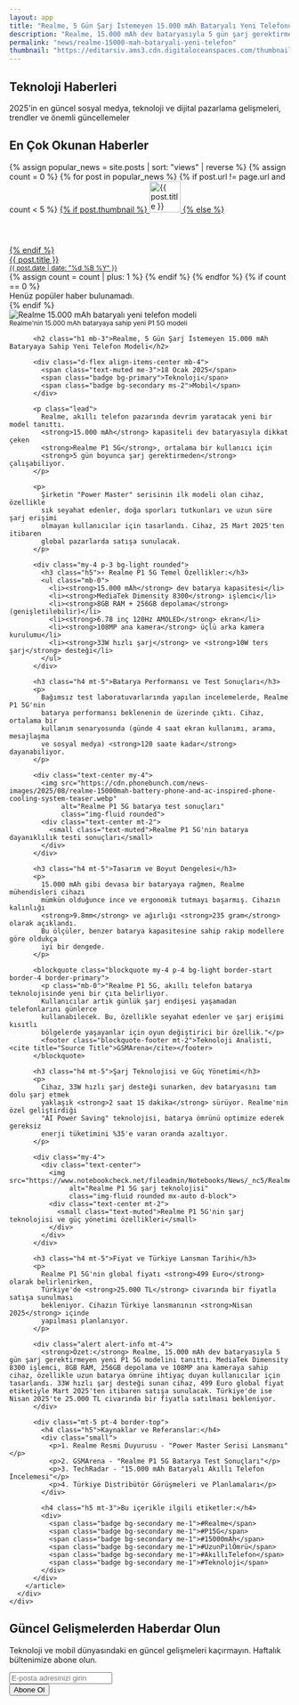 ```yaml
---
layout: app
title: "Realme, 5 Gün Şarj İstemeyen 15.000 mAh Bataryalı Yeni Telefonunu Tanıttı"
description: "Realme, 15.000 mAh dev bataryasıyla 5 gün şarj gerektirmeyen yeni telefon modelini duyurdu. Realme P1 5G, uzun pil ömrü ve yüksek performans vaat ediyor."
permalink: "news/realme-15000-mah-bataryali-yeni-telefon"
thumbnail: "https://editarsiv.ams3.cdn.digitaloceanspaces.com/thumbnail/realme-15000-mah-bataryali-yeni-telefon.jpg"
---
```


<!-- Hero Section -->
<section class="hero-section">
  <div class="container">
    <div class="row justify-content-center text-center">
      <div class="col-lg-8">
        <h1 class="display-4 fw-bold mb-4">
          Teknoloji <span class="text-primary">Haberleri</span>
        </h1>
        <p class="lead mb-4">
          2025'in en güncel sosyal medya, teknoloji ve dijital pazarlama gelişmeleri, trendler ve önemli güncellemeler
        </p>
      </div>
    </div>
  </div>
</section>

<!-- Diğer Haberler Listesi -->
<div class="container mt-5">
  <h2 class="h3 mb-4"><i class="bi bi-fire text-danger me-2"></i>En Çok Okunan Haberler</h2>
  <div class="list-group list-group-flush">
    {% assign popular_news = site.posts | sort: "views" | reverse %}
    {% assign count = 0 %}
    {% for post in popular_news %}
      {% if post.url != page.url and count < 5 %}
        <a href="{{ post.url }}" class="list-group-item list-group-item-action d-flex align-items-start py-3">
          {% if post.thumbnail %}
            <img src="{{ post.thumbnail }}" alt="{{ post.title }}" class="rounded me-3" style="width:56px; height:56px; object-fit:cover;">
          {% else %}
            <div class="bg-secondary rounded me-3" style="width:56px; height:56px;"></div>
          {% endif %}
          <div>
            <div class="fw-semibold mb-1">{{ post.title }}</div>
            <small class="text-muted">
              <i class="bi bi-calendar-event me-1"></i>
              {{ post.date | date: "%d %B %Y" }}
            </small>
          </div>
        </a>
        {% assign count = count | plus: 1 %}
      {% endif %}
    {% endfor %}
    {% if count == 0 %}
      <div class="text-muted text-center py-3">Henüz popüler haber bulunamadı.</div>
    {% endif %}
  </div>
</div>

<!-- Makale İçeriği -->
<section class="py-5">
  <div class="container">
    <div class="row g-4">
      <div class="col-lg-12">
        <article class="card shadow-sm border-0 p-4">
          <div class="mb-4">
            <img src="https://www.notebookcheck.net/fileadmin/Notebooks/News/_nc5/Realme_15000mAh.jpg" 
                 alt="Realme 15.000 mAh bataryalı yeni telefon modeli" 
                 class="img-fluid rounded w-100 mb-3">
            <div class="text-center mt-2">
              <small class="text-muted">Realme'nin 15.000 mAh bataryaya sahip yeni P1 5G modeli</small>
            </div>
          </div>
          
          <h2 class="h1 mb-3">Realme, 5 Gün Şarj İstemeyen 15.000 mAh Bataryaya Sahip Yeni Telefon Modeli</h2>
          
          <div class="d-flex align-items-center mb-4">
            <span class="text-muted me-3">18 Ocak 2025</span>
            <span class="badge bg-primary">Teknoloji</span>
            <span class="badge bg-secondary ms-2">Mobil</span>
          </div>
          
          <p class="lead">
            Realme, akıllı telefon pazarında devrim yaratacak yeni bir model tanıttı. 
            <strong>15.000 mAh</strong> kapasiteli dev bataryasıyla dikkat çeken 
            <strong>Realme P1 5G</strong>, ortalama bir kullanıcı için 
            <strong>5 gün boyunca şarj gerektirmeden</strong> çalışabiliyor.
          </p>

          <p>
            Şirketin "Power Master" serisinin ilk modeli olan cihaz, özellikle 
            sık seyahat edenler, doğa sporları tutkunları ve uzun süre şarj erişimi 
            olmayan kullanıcılar için tasarlandı. Cihaz, 25 Mart 2025'ten itibaren 
            global pazarlarda satışa sunulacak.
          </p>

          <div class="my-4 p-3 bg-light rounded">
            <h3 class="h5">⚡ Realme P1 5G Temel Özellikler:</h3>
            <ul class="mb-0">
              <li><strong>15.000 mAh</strong> dev batarya kapasitesi</li>
              <li><strong>MediaTek Dimensity 8300</strong> işlemci</li>
              <li><strong>8GB RAM + 256GB depolama</strong> (genişletilebilir)</li>
              <li><strong>6.78 inç 120Hz AMOLED</strong> ekran</li>
              <li><strong>108MP ana kamera</strong> üçlü arka kamera kurulumu</li>
              <li><strong>33W hızlı şarj</strong> ve <strong>10W ters şarj</strong> desteği</li>
            </ul>
          </div>

          <h3 class="h4 mt-5">Batarya Performansı ve Test Sonuçları</h3>
          <p>
            Bağımsız test laboratuvarlarında yapılan incelemelerde, Realme P1 5G'nin 
            batarya performansı beklenenin de üzerinde çıktı. Cihaz, ortalama bir 
            kullanım senaryosunda (günde 4 saat ekran kullanımı, arama, mesajlaşma 
            ve sosyal medya) <strong>120 saate kadar</strong> dayanabiliyor.
          </p>

          <div class="text-center my-4">
            <img src="https://cdn.phonebunch.com/news-images/2025/08/realme-15000mah-battery-phone-and-ac-inspired-phone-cooling-system-teaser.webp" 
                 alt="Realme P1 5G batarya test sonuçları" 
                 class="img-fluid rounded">
            <div class="text-center mt-2">
              <small class="text-muted">Realme P1 5G'nin batarya dayanıklılık testi sonuçları</small>
            </div>
          </div>

          <h3 class="h4 mt-5">Tasarım ve Boyut Dengelesi</h3>
          <p>
            15.000 mAh gibi devasa bir bataryaya rağmen, Realme mühendisleri cihazı 
            mümkün olduğunce ince ve ergonomik tutmayı başarmış. Cihazın kalınlığı 
            <strong>9.8mm</strong> ve ağırlığı <strong>235 gram</strong> olarak açıklandı. 
            Bu ölçüler, benzer batarya kapasitesine sahip rakip modellere göre oldukça 
            iyi bir dengede.
          </p>

          <blockquote class="blockquote my-4 p-4 bg-light border-start border-4 border-primary">
            <p class="mb-0">"Realme P1 5G, akıllı telefon batarya teknolojisinde yeni bir çıta belirliyor. 
            Kullanıcılar artık günlük şarj endişesi yaşamadan telefonlarını günlerce 
            kullanabilecek. Bu, özellikle seyahat edenler ve şarj erişimi kısıtlı 
            bölgelerde yaşayanlar için oyun değiştirici bir özellik."</p>
            <footer class="blockquote-footer mt-2">Teknoloji Analisti, <cite title="Source Title">GSMArena</cite></footer>
          </blockquote>

          <h3 class="h4 mt-5">Şarj Teknolojisi ve Güç Yönetimi</h3>
          <p>
            Cihaz, 33W hızlı şarj desteği sunarken, dev bataryasını tam dolu şarj etmek 
            yaklaşık <strong>2 saat 15 dakika</strong> sürüyor. Realme'nin özel geliştirdiği 
            "AI Power Saving" teknolojisi, batarya ömrünü optimize ederek gereksiz 
            enerji tüketimini %35'e varan oranda azaltıyor.
          </p>

          <div class="my-4">
            <div class="text-center">
              <img src="https://www.notebookcheck.net/fileadmin/Notebooks/News/_nc5/Realme_15000mAh.jpg" 
                   alt="Realme P1 5G şarj teknolojisi" 
                   class="img-fluid rounded mx-auto d-block">
              <div class="text-center mt-2">
                <small class="text-muted">Realme P1 5G'nin şarj teknolojisi ve güç yönetimi özellikleri</small>
              </div>
            </div>
          </div>

          <h3 class="h4 mt-5">Fiyat ve Türkiye Lansman Tarihi</h3>
          <p>
            Realme P1 5G'nin global fiyatı <strong>499 Euro</strong> olarak belirlenirken, 
            Türkiye'de <strong>25.000 TL</strong> civarında bir fiyatla satışa sunulması 
            bekleniyor. Cihazın Türkiye lansmanının <strong>Nisan 2025</strong> içinde 
            yapılması planlanıyor.
          </p>

          <div class="alert alert-info mt-4">
            <strong>Özet:</strong> Realme, 15.000 mAh dev bataryasıyla 5 gün şarj gerektirmeyen yeni P1 5G modelini tanıttı. MediaTek Dimensity 8300 işlemci, 8GB RAM, 256GB depolama ve 108MP ana kameraya sahip cihaz, özellikle uzun batarya ömrüne ihtiyaç duyan kullanıcılar için tasarlandı. 33W hızlı şarj desteği sunan cihaz, 499 Euro global fiyat etiketiyle Mart 2025'ten itibaren satışa sunulacak. Türkiye'de ise Nisan 2025'te 25.000 TL civarında bir fiyatla satılması bekleniyor.
          </div>

          <div class="mt-5 pt-4 border-top">
            <h4 class="h5">Kaynaklar ve Referanslar:</h4>
            <div class="small">
              <p>1. Realme Resmi Duyurusu - "Power Master Serisi Lansmanı"</p>
              <p>2. GSMArena - "Realme P1 5G Batarya Test Sonuçları"</p>
              <p>3. TechRadar - "15.000 mAh Bataryalı Akıllı Telefon İncelemesi"</p>
              <p>4. Türkiye Distribütör Görüşmeleri ve Planlamaları</p>
            </div>
            
            <h4 class="h5 mt-3">Bu içerikle ilgili etiketler:</h4>
            <div>
              <span class="badge bg-secondary me-1">#Realme</span>
              <span class="badge bg-secondary me-1">#P15G</span>
              <span class="badge bg-secondary me-1">#15000mAh</span>
              <span class="badge bg-secondary me-1">#UzunPilÖmrü</span>
              <span class="badge bg-secondary me-1">#AkıllıTelefon</span>
              <span class="badge bg-secondary me-1">#Teknoloji</span>
            </div>
          </div>
        </article>
      </div>
    </div>
  </div>
</section>

<!-- Newsletter Subscription -->
<section class="py-5 bg-primary text-white">
  <div class="container">
    <div class="row justify-content-center text-center">
      <div class="col-lg-8">
        <h2 class="mb-4">Güncel Gelişmelerden Haberdar Olun</h2>
        <p class="lead mb-4">
          Teknoloji ve mobil dünyasındaki en güncel gelişmeleri kaçırmayın. 
          Haftalık bültenimize abone olun.
        </p>
        <form class="row g-3 justify-content-center">
          <div class="col-md-8">
            <input type="email" class="form-control form-control-lg" placeholder="E-posta adresinizi girin" required>
          </div>
          <div class="col-md-4">
            <button type="submit" class="btn btn-light btn-lg w-100">
              <i class="bi bi-envelope me-2"></i>Abone Ol
            </button>
          </div>
        </form>
      </div>
    </div>
  </div>
</section>